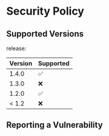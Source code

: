 # Security Policy

## Supported Versions


release:

| Version | Supported          |
| ------- | ------------------ |
| 1.4.0   | :white_check_mark: |
| 1.3.0   | :x:                |
| 1.2.0   | :white_check_mark: |
| < 1.2   | :x:                |

## Reporting a Vulnerability

